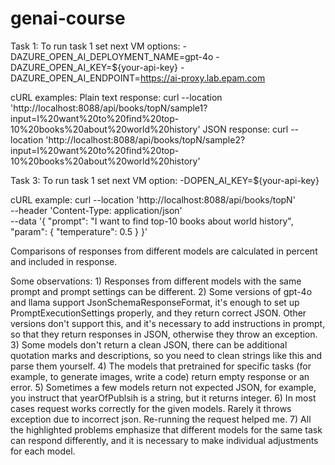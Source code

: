 # genai-course

Task 1:
To run task 1 set next VM options:
    -DAZURE_OPEN_AI_DEPLOYMENT_NAME=gpt-4o
    -DAZURE_OPEN_AI_KEY=${your-api-key}
    -DAZURE_OPEN_AI_ENDPOINT=https://ai-proxy.lab.epam.com

cURL examples:
    Plain text response: curl --location 'http://localhost:8088/api/books/topN/sample1?input=I%20want%20to%20find%20top-10%20books%20about%20world%20history'
    JSON response: curl --location 'http://localhost:8088/api/books/topN/sample2?input=I%20want%20to%20find%20top-10%20books%20about%20world%20history'

Task 3:
To run task 1 set next VM option:
    -DOPEN_AI_KEY=${your-api-key}

cURL example:
curl --location 'http://localhost:8088/api/books/topN' \
--header 'Content-Type: application/json' \
--data '{
"prompt": "I want to find top-10 books about world history",
"param": {
"temperature": 0.5
}
}'

Comparisons of responses from different models are calculated in percent and included in response.

Some observations:
    1) Responses from different models with the same prompt and prompt settings can be different.
    2) Some versions of gpt-4o and llama support JsonSchemaResponseFormat, it's enough to set up PromptExecutionSettings
        properly, and they return correct JSON. Other versions don't support this, and it's necessary to add instructions
        in prompt, so that they return responses in JSON, otherwise they throw an exception.
    3) Some models don't return a clean JSON, there can be additional quotation marks and descriptions,
        so you need to clean strings like this and parse them yourself.
    4) The models that pretrained for specific tasks (for example, to generate images, write a code) return empty response
        or an error.
    5) Sometimes a few models return not expected JSON, for example, you instruct that yearOfPublsih is a string,
        but it returns integer.
    6) In most cases request works correctly for the given models. Rarely it throws exception due to incorrect json.
        Re-running the request helped me.
    7) All the highlighted problems emphasize that different models for the same task can respond differently,
        and it is necessary to make individual adjustments for each model.